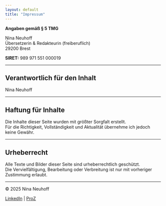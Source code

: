```yaml
---
layout: default
title: "Impressum"
---
```


**Angaben gemäß § 5 TMG**

Nina Neuhoff  
Übersetzerin & Redakteurin (freiberuflich)  
29200 Brest

**SIRET:** 989 971 551 000019

---

## Verantwortlich für den Inhalt
Nina Neuhoff

---

## Haftung für Inhalte
Die Inhalte dieser Seite wurden mit größter Sorgfalt erstellt.  
Für die Richtigkeit, Vollständigkeit und Aktualität übernehme ich jedoch keine Gewähr.

---

## Urheberrecht
Alle Texte und Bilder dieser Seite sind urheberrechtlich geschützt.  
Die Vervielfältigung, Bearbeitung oder Verbreitung ist nur mit vorheriger Zustimmung erlaubt.


---

<footer class="footer">
<p>&copy; 2025 Nina Neuhoff</p>
<p>
<a href="http://www.linkedin.com/in/nina-neuhoff-32b162283" target="_blank">LinkedIn</a> |
<a href="https://www.proz.com/translator/4180778" target="_blank">ProZ</a>
</p>
</footer>
